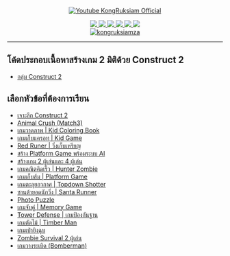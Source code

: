<div id="badges" align="center">

  [![Youtube KongRuksiam Official](https://youtube-stats-card.vercel.app/api?channelid=UCQ1r_4x-P-fETLIU4pqf98w&theme=dark&layout=extruded)](https://www.youtube.com/@KongRuksiamOfficial)

  <a href="https://www.facebook.com/KongRuksiamTutorial" target="_blank">
    <img src="https://img.shields.io/badge/Facebook-1877F2?style=for-the-badge&logo=facebook&logoColor=white"/>
  </a>
    <a href="https://www.udemy.com/user/kong-ruksiam/" target="_blank">
    <img src="https://img.shields.io/badge/Udemy-A435F0?style=for-the-badge&logo=Udemy&logoColor=white"/>
  </a>
    <a href="https://www.youtube.com/@KongRuksiamOfficial/store" target="_blank">
    <img src="https://img.shields.io/badge/Shopee-EE4D2D?style=for-the-badge&logo=Shopee&logoColor=white"/>
  </a>
  <a href="https://medium.com/@kongruksiam" target="_blank">
    <img src="https://img.shields.io/badge/Medium-12100E?style=for-the-badge&logo=medium&logoColor=white"/>
  </a>
  <a href="https://codepen.io/kongruksiamstudio" target="_blank">
    <img src="https://img.shields.io/badge/Codepen-000000?style=for-the-badge&logo=codepen&logoColor=white"/>
  </a>
  <a href="https://www.tiktok.com/@kongruksiamstudio" target="_blank">
    <img src="https://img.shields.io/badge/TikTok-000000?style=for-the-badge&logo=tiktok&logoColor=white"/>
  </a>
  <br>
  <a href="https://github.com/kongruksiamza">
    <img src="https://komarev.com/ghpvc/?username=kongruksiamza&style=flat-square&color=blue" alt="kongruksiamza"/>
  </a>
</div>

---

## โค้ดประกอบเนื้อหาสร้างเกม 2 มิติด้วย Construct 2 
- [กลุ่ม Construct 2](https://www.facebook.com/groups/Construct2TH)

## เลือกหัวข้อที่ต้องการเรียน

- [เจาะลึก Construct 2](https://www.youtube.com/playlist?list=PLltVQYLz1BMCXFSo834StnquTDWm1s7OA)
- [Animal Crush (Match3)](https://www.youtube.com/playlist?list=PLltVQYLz1BMB8RkXkeIz7QBzTLfA2B74q)
- [เกมวาดภาพ | Kid Coloring Book](https://www.youtube.com/playlist?list=PLltVQYLz1BMAuQCqcnHGvzqFZdxd27INS)
- [เกมเก็บแครอท | Kid Game](https://www.youtube.com/playlist?list=PLltVQYLz1BMCTPau7LY-dcLsZrRJIc317)
- [Red Runer | วิ่งเก็บเหรียญ](https://www.youtube.com/playlist?list=PLltVQYLz1BMBfkBCmT_dP1-2Umu14FQoH)
- [สร้าง Platform Game พร้อมระบบ AI](https://www.youtube.com/playlist?list=PLltVQYLz1BMA8sY_7I5DhnIPO4Pa_FkyA)
- [สร้างเกม 2 ผู้เล่นและ 4 ผู้เล่น](https://www.youtube.com/playlist?list=PLltVQYLz1BMDTIV7B-MnHzEqOHD_8EIMn)
- [เกมคณิตคิดเร็ว | Hunter Zombie](https://www.youtube.com/playlist?list=PLltVQYLz1BMDPp2lRcH7mfsvJBZCPuIHZ)
- [เกมเก็บส้ม | Platform Game](https://www.youtube.com/playlist?list=PLltVQYLz1BMBtm0qE5A1-RnA9OG_ZqzI3)
- [เกมตะลุยอวกาศ | Topdown Shotter](https://www.youtube.com/playlist?list=PLltVQYLz1BMAIvFYjTUZ2e5vPJr3MqQag)
- [ซานต้ายอดนักวิ่ง | Santa Runner](https://www.youtube.com/playlist?list=PLltVQYLz1BMBVxd0yhrrRUWbptecYoFGZ)
- [Photo Puzzle](https://www.youtube.com/playlist?list=PLltVQYLz1BMB5QYM2ld_8H6pPuZ-u9_qG)
- [เกมจับคู่ | Memory Game](https://www.youtube.com/playlist?list=PLltVQYLz1BMDxXG13F7cjtCCZ7iYJ41vA)
- [Tower Defense | เกมป้องกันฐาน](https://www.youtube.com/playlist?list=PLltVQYLz1BMCAvFTdsvHZU26MuL4zClsh)
- [เกมตัดไม้ | Timber Man](https://www.youtube.com/playlist?list=PLltVQYLz1BMB6JEqoC0G9vVP5T1gikg-_)
- [เกมเป่ายิงฉุบ](https://www.youtube.com/playlist?list=PLltVQYLz1BMArNq7Jasgo-4bLvooQKfJp)
- [Zombie Survival 2 ผู้เล่น](https://www.youtube.com/playlist?list=PLltVQYLz1BMDPWVz_23aY8xfKX9gTsm2w)
- [เกมวางระเบิด (Bomberman)](https://www.youtube.com/playlist?list=PLltVQYLz1BMAoD_Q8ViD84Fem43x6ijg7)
